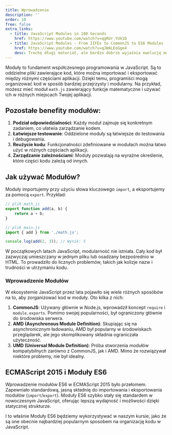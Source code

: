 ```yaml
---
title: Wprowadzenie
description: ''
order: 10
free: false
extra_links:
  - title: JavaScript Modules in 100 Seconds
    href: https://www.youtube.com/watch?v=qgRUr-YUk1Q
  - title: JavaScript Modules - From IIFEs to CommonJS to ES6 Modules
    href: https://www.youtube.com/watch?v=qJWALEoGge4
    desc: Trochę długi materiał, ale bardzo dobrze wyjaśnia ewolucję modułów w JavaScript
---
```


Moduły to fundament współczesnego programowania w JavaScript. Są to oddzielne pliki zawierające kod, które można importować i eksportować między różnymi częściami aplikacji. Dzięki temu, programiści mogą organizować kod w sposób bardziej przejrzysty i modularny. Na przykład, możesz mieć moduł `math.js` zawierający funkcje matematyczne i używać ich w różnych miejscach Twojej aplikacji.

## Pozostałe benefity modułów:

1. **Podział odpowiedzialności**: Każdy moduł zajmuje się konkretnym zadaniem, co ułatwia zarządzanie kodem.
2. **Łatwiejsze testowanie**: Oddzielone moduły są łatwiejsze do testowania i debugowania.
3. **Reużycie kodu**: Funkcjonalności zdefiniowane w modułach można łatwo użyć w różnych częściach aplikacji.
4. **Zarządzanie zależnościami**: Moduły pozwalają na wyraźne określenie, które części kodu zależą od innych.

## Jak używać Modułów?

Moduły importujemy przy użyciu słowa kluczowego `import`, a eksportujemy za pomocą `export`. Przykład:

```javascript
// plik math.js
export function add(a, b) {
	return a + b;
}

// plik main.js
import { add } from './math.js';

console.log(add(2, 3)); // Wynik: 5
```

W początkowych latach JavaScript, modularność nie istniała. Cały kod był zazwyczaj umieszczany w jednym pliku lub osadzany bezpośrednio w HTML. To prowadziło do licznych problemów, takich jak kolizje nazw i trudności w utrzymaniu kodu.

### Wprowadzenie Modułów

W ekosystemie JavaScript przez lata pojawiło się wiele różnych sposóbów na to, aby zorganizować kod w moduły. Oto kilka z nich:

1. **CommonJS**: Używany głównie w Node.js, wprowadził koncept `require` i `module.exports`. Pomimo swojej popularności, był ograniczony głównie do środowiska serwera.
2. **AMD (Asynchronous Module Definition)**: Skupiając się na asynchronicznym ładowaniu, AMD był popularny w środowiskach przeglądarek, ale jego skomplikowany składnia ograniczała użyteczność.
3. **UMD (Universal Module Definition)**: Próba stworzenia modułów kompatybilnych zarówno z CommonJS, jak i AMD. Mimo że rozwiązywał niektóre problemy, nie był idealny.

## ECMAScript 2015 i Moduły ES6

Wprowadzenie modułów ES6 w ECMAScript 2015 było przełomem. Zapewniało standardową, jasną składnię do importowania i eksportowania modułów (`import`/`export`). Moduły ES6 szybko stały się standardem w nowoczesnym JavaScript, oferując lepszą wydajność i możliwości dzięki statycznej strukturze.

I to właśnie Moduły ES6 będziemy wykorzystywać w naszym kursie, jako że są one obecnie najbardziej popularnym sposobem na organizację kodu w JavaScript.
